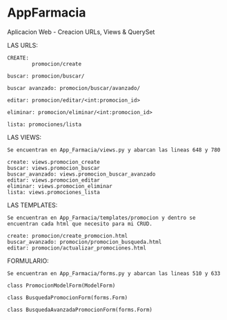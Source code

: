# AppFarmacia
Aplicacion Web - Creacion URLs, Views & QuerySet


LAS URLS:

    CREATE:
            promocion/create

    buscar: promocion/buscar/

    buscar avanzado: promocion/buscar/avanzado/

    editar: promocion/editar/<int:promocion_id>

    eliminar: promocion/eliminar/<int:promocion_id>

    lista: promociones/lista

LAS VIEWS:

    Se encuentran en App_Farmacia/views.py y abarcan las lineas 648 y 780

    create: views.promocion_create
    buscar: views.promocion_buscar
    buscar_avanzado: views.promocion_buscar_avanzado
    editar: views.promocion_editar
    eliminar: views.promocion_eliminar
    lista: views.promociones_lista

LAS TEMPLATES:

    Se encuentran en App_Farmacia/templates/promocion y dentro se encuentran cada html que necesito para mi CRUD.

    create: promocion/create_promocion.html
    buscar_avanzado: promocion/promocion_busqueda.html
    editar: promocion/actualizar_promociones.html
    

FORMULARIO:

    Se encuentran en App_Farmacia/forms.py y abarcan las lineas 510 y 633

    class PromocionModelForm(ModelForm)

    class BusquedaPromocionForm(forms.Form)

    class BusquedaAvanzadaPromocionForm(forms.Form)
